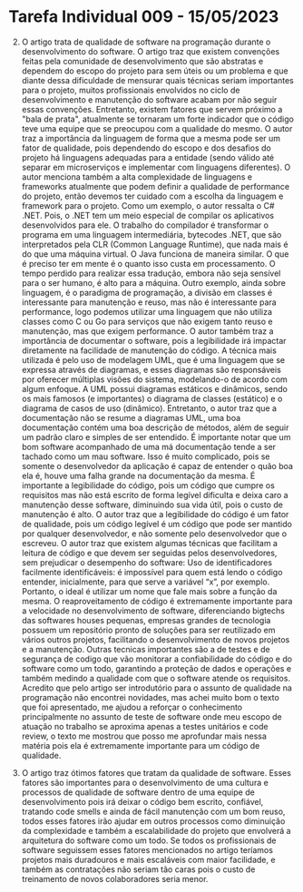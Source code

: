 
# Tarefa Individual 009 - 15/05/2023

2. O artigo trata de qualidade de software na programação durante o desenvolvimento do software. O artigo traz que existem convenções feitas pela comunidade de desenvolvimento que são abstratas e dependem do escopo do projeto para sem úteis ou um problema e que diante dessa dificuldade de mensurar quais técnicas seriam importantes para o projeto, muitos profissionais envolvidos no ciclo de desenvolvimento e manutenção do software acabam por não seguir essas convenções. Entretanto, existem fatores que servem próximo a "bala de prata", atualmente se tornaram um forte indicador que o código teve uma equipe que se preocupou com a qualidade do mesmo.
O autor traz a importância da linguagem de forma que a mesma pode ser um fator de qualidade, pois dependendo do escopo e dos desafios do projeto há linguagens adequadas para a entidade (sendo válido até separar em microserviços e implementar com linguagens diferentes). O autor menciona também a alta complexidade de linguagens e frameworks atualmente que podem definir a qualidade de performance do projeto, então devemos ter cuidado com a escolha da linguagem e framework para o projeto. Como um exemplo, o autor ressalta o C# .NET. Pois, o .NET tem um meio especial de compilar os aplicativos desenvolvidos para ele. O trabalho do compilador é transformar o programa em uma linguagem intermediária, bytecodes .NET, que são interpretados pela CLR (Common Language Runtime), que nada mais é do que uma máquina virtual. O Java funciona de maneira similar. O que é preciso ter em mente é o quanto isso custa em processamento. O tempo perdido para realizar essa tradução, embora não seja sensível para o ser humano, é alto para a máquina.
Outro exemplo, ainda sobre linguagem, é o paradigma de programação, a divisão em classes é interessante para manutenção e reuso, mas não é interessante para performance, logo podemos utilizar uma linguagem que não utiliza classes como C ou Go para serviços que não exigem tanto reuso e manutenção, mas que exigem performance.
O autor também traz a importância de documentar o software, pois a legibilidade irá impactar diretamente na facilidade de manutenção do código. A técnica mais utilizada é pelo uso de modelagem UML, que é uma linguagem que se expressa através de diagramas, e esses diagramas são responsáveis por oferecer múltiplas visões do sistema, modelando-o de acordo com algum enfoque. A UML possui diagramas estáticos e dinâmicos, sendo os mais famosos (e importantes) o diagrama de classes (estático) e o diagrama de casos de uso (dinâmico). Entretanto, o autor traz que a documentação não se resume a diagramas UML, uma boa documentação contém uma boa descrição de métodos, além de seguir um padrão claro e simples de ser entendido. É importante notar que um bom software acompanhado de uma má documentação tende a ser tachado como um mau software. Isso é muito complicado, pois se somente o desenvolvedor da aplicação é capaz de entender o quão boa ela é, houve uma falha grande na documentação da mesma.
É importante a legibilidade do código, pois um código que cumpre os requisitos mas não está escrito de forma legível dificulta e deixa caro a manutenção desse software, diminuindo sua vida útil, pois o custo de manutenção é alto. O autor traz que a legibilidade do código é um fator de qualidade, pois um código legível é um código que pode ser mantido por qualquer desenvolvedor, e não somente pelo desenvolvedor que o escreveu. O autor traz que existem algumas técnicas que facilitam a leitura de código e que devem ser seguidas pelos desenvolvedores, sem prejudicar o desempenho do software: Uso de identificadores facilmente identificáveis: é impossível para quem está lendo o código entender, inicialmente, para que serve a variável “x”, por exemplo. Portanto, o ideal é utilizar um nome que fale mais sobre a função da mesma. 
O reaproveitamento de código é extremamente importante para a velocidade no desenvolvimento de software, diferenciando bigtechs das softwares houses pequenas, empresas grandes de tecnologia possuem um repositório pronto de soluções para ser reutilizado em vários outros projetos, facilitando o desenvolvimento de novos projetos e a manutenção. 
Outras tecnicas importantes são a de testes e de segurança de codigo que vão monitorar a confiabilidade do código e do software como um todo, garantindo a proteção de dados e operações e também medindo a qualidade com que o software atende os requisitos.
Acredito que pelo artigo ser introdutório para o assunto de qualidade na programação não encontrei novidades, mas achei muito bom o texto que foi apresentado, me ajudou a reforçar o conhecimento principalmente no assunto de teste de software onde meu escopo de atuação no trabalho se aproxima apenas a testes unitários e code review, o texto me mostrou que posso me aprofundar mais nessa matéria pois ela é extremamente importante para um código de qualidade.

3. O artigo traz ótimos fatores que tratam da qualidade de software. Esses fatores são importantes para o desenvolvimento de uma cultura e processos de qualidade de software dentro de uma equipe de desenvolvimento pois irá deixar o código bem escrito, confiável, tratando code smells e ainda de fácil manutenção com um bom reuso, todos esses fatores irão ajudar em outros processos como diminuição da complexidade e também a escalabilidade do projeto que envolverá a arquitetura do software como um todo. Se todos os profissionais de software seguissem esses fatores mencionados no artigo teríamos projetos mais duradouros e mais escaláveis com maior facilidade, e também as contratações não seriam tão caras pois o custo de treinamento de novos colaboradores seria menor.